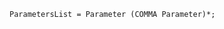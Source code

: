 <!-- This file is generated automatically by infrastructure scripts. Please don't edit by hand. -->

```{ .ebnf .slang-ebnf #ParametersList }
ParametersList = Parameter (COMMA Parameter)*;
```
